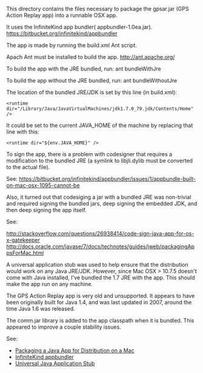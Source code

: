 This directory contains the files necessary to package the gpsar.jar (GPS Action
Replay app) into a runnable OSX app.

It uses the InfiniteKind app bundler( appbundler-1.0ea.jar). https://bitbucket.org/infinitekind/appbundler

The app is made by running the build.xml Ant script.

Apach Ant must be installed to build the app. http://ant.apache.org/

To build the app with the JRE bundled, run:
    ant bundleWithJre

To build the app without the JRE bundled, run:
    ant bundleWithoutJre

The location of the bundled JRE/JDK is set by this line (in build.xml):

    <runtime dir="/Library/Java/JavaVirtualMachines/jdk1.7.0_79.jdk/Contents/Home" />

It could be set to the current JAVA_HOME of the machine by replacing that line with this:

    <runtime dir="${env.JAVA_HOME}" />

To sign the app, there is a problem with codesigner that requires a modification
to the bundled JRE (a symlink to libjli.dylib must be converted to the actual file).

See: https://bitbucket.org/infinitekind/appbundler/issues/1/appbundle-built-on-mac-osx-1095-cannot-be

Also, it turned out that codesiging a jar with a bundled JRE was non-trivial and
required signing the bundled jars, deep signing the embedded JDK, and then deep
signing the app itself.

See:

http://stackoverflow.com/questions/26938414/code-sign-java-app-for-os-x-gatekeeper
http://docs.oracle.com/javase/7/docs/technotes/guides/jweb/packagingAppsForMac.html

A universal application stub was used to help ensure that the distribution would work on any Java JRE/JDK. However, since Mac OSX > 10.7.5 doesn't come with Java installed, I've bundled the 1.7 JRE with the app. This should make the app run on any machine.

The GPS Action Replay app is very old and unsupported. It appears to have been originally built for Java 1.4, and was last updated in 2007, around the time Java 1.6 was released.

The comm.jar library is added to the app classpath when it is bundled. This appeared to improve a couple stability issues.

See:
* [Packaging a Java App for Distribution on a Mac](http://docs.oracle.com/javase/7/docs/technotes/guides/jweb/packagingAppsForMac.html)
* [InfiniteKind appbundler](https://bitbucket.org/infinitekind/appbundler)
* [Universal Java Application Stub](https://github.com/tofi86/universalJavaApplicationStub)
